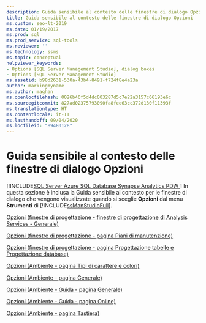 ```yaml
---
description: Guida sensibile al contesto delle finestre di dialogo Opzioni
title: Guida sensibile al contesto delle finestre di dialogo Opzioni
ms.custom: seo-lt-2019
ms.date: 01/19/2017
ms.prod: sql
ms.prod_service: sql-tools
ms.reviewer: ''
ms.technology: ssms
ms.topic: conceptual
helpviewer_keywords:
- Options [SQL Server Management Studio], dialog boxes
- Options [SQL Server Management Studio]
ms.assetid: b98d2631-530a-43b4-8491-f724f8e4a23a
author: markingmyname
ms.author: maghan
ms.openlocfilehash: 0026b46f5d4dc003287d5c7e22a3157c66193e6c
ms.sourcegitcommit: 827ad02375793090fa8fee63cc372d130f11393f
ms.translationtype: HT
ms.contentlocale: it-IT
ms.lasthandoff: 09/04/2020
ms.locfileid: "89480128"
---
```

# <a name="options-dialog-boxes-f1-help"></a>Guida sensibile al contesto delle finestre di dialogo Opzioni
[!INCLUDE[SQL Server Azure SQL Database Synapse Analytics PDW ](../../includes/applies-to-version/sql-asdb-asdbmi-asa-pdw.md)]
In questa sezione è inclusa la Guida sensibile al contesto per le finestre di dialogo che vengono visualizzate quando si sceglie **Opzioni** dal menu **Strumenti** di [!INCLUDE[ssManStudioFull](../../includes/ssmanstudiofull-md.md)].  
  
[Opzioni &#40;finestre di progettazione - finestre di progettazione di Analysis Services - Generale&#41;](../../ssms/menu-help/options-designers-analysis-services-designers-general.md)  
  
[Opzioni &#40;finestre di progettazione - pagina Piani di manutenzione&#41;](../../ssms/menu-help/options-designers-maintenance-plans-page.md)  
  
[Opzioni &#40;finestre di progettazione - pagina Progettazione tabelle e Progettazione database&#41;](../../ssms/menu-help/options-designers-table-and-database-designers-page.md)  
  
[Opzioni &#40;Ambiente - pagina Tipi di carattere e colori&#41;](../../ssms/menu-help/options-environment-fonts-and-colors-page.md)  
  
[Opzioni &#40;Ambiente - pagina Generale&#41;](../../ssms/menu-help/options-environment-general-page.md)  
  
[Opzioni &#40;Ambiente - Guida - pagina Generale&#41;](../../ssms/menu-help/options-environment-help-general-page.md)  
  
[Opzioni &#40;Ambiente - Guida - pagina Online&#41;](../../ssms/menu-help/options-environment-help-online-page.md)  
  
[Opzioni &#40;Ambiente - pagina Tastiera&#41;](../../ssms/menu-help/options-environment-keyboard-page.md)  